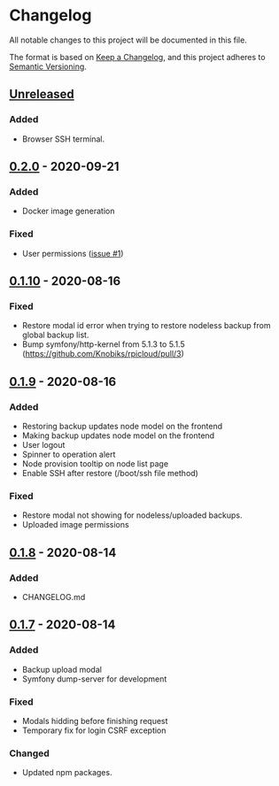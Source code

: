 # Changelog
All notable changes to this project will be documented in this file.

The format is based on [Keep a Changelog](https://keepachangelog.com/en/1.0.0/),
and this project adheres to [Semantic Versioning](https://semver.org/spec/v2.0.0.html).

## [Unreleased]
### Added
- Browser SSH terminal.

## [0.2.0] - 2020-09-21
### Added
- Docker image generation

### Fixed
- User permissions ([issue #1](https://github.com/knobik/rpicloud/issues/1))

## [0.1.10] - 2020-08-16
### Fixed
- Restore modal id error when trying to restore nodeless backup from global backup list.
- Bump symfony/http-kernel from 5.1.3 to 5.1.5 (https://github.com/Knobiks/rpicloud/pull/3)

## [0.1.9] - 2020-08-16
### Added
- Restoring backup updates node model on the frontend
- Making backup updates node model on the frontend
- User logout
- Spinner to operation alert
- Node provision tooltip on node list page
- Enable SSH after restore (/boot/ssh file method)

### Fixed
- Restore modal not showing for nodeless/uploaded backups.
- Uploaded image permissions

## [0.1.8] - 2020-08-14
### Added
- CHANGELOG.md

## [0.1.7] - 2020-08-14
### Added
- Backup upload modal
- Symfony dump-server for development

### Fixed
- Modals hidding before finishing request
- Temporary fix for login CSRF exception

### Changed
- Updated npm packages.


[Unreleased]: https://github.com/knobik/rpi-cluster-pxe/compare/0.2.0...HEAD
[0.2.0]: https://github.com/knobik/rpi-cluster-pxe/compare/0.1.10...0.2.0
[0.1.10]: https://github.com/knobik/rpi-cluster-pxe/compare/0.1.9...0.1.10
[0.1.9]: https://github.com/knobik/rpi-cluster-pxe/compare/0.1.8...0.1.9
[0.1.8]: https://github.com/knobik/rpi-cluster-pxe/compare/0.1.7...0.1.8
[0.1.7]: https://github.com/knobik/rpi-cluster-pxe/compare/0.1.6...0.1.7
